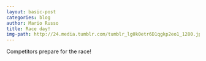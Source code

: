 ```yaml
---
layout: basic-post
categories: blog
author: Mario Russo
title: Race day!
img-path: http://24.media.tumblr.com/tumblr_lg0k0etr6D1qgkp2eo1_1280.jpg
---
```

Competitors prepare for the race!


